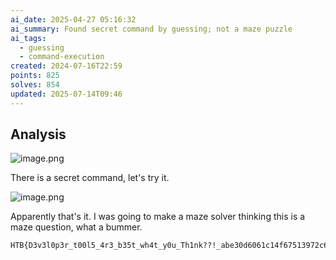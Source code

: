 ```yaml
---
ai_date: 2025-04-27 05:16:32
ai_summary: Found secret command by guessing; not a maze puzzle
ai_tags:
  - guessing
  - command-execution
created: 2024-07-16T22:59
points: 825
solves: 854
updated: 2025-07-14T09:46
---
```


## Analysis

![image.png](https://res.cloudinary.com/kumonochisanaka/image/upload/v1721185538/2024/07/a27020c53ac5eb48e026fd93605566ea.png)

There is a secret command, let's try it.

![image.png](https://res.cloudinary.com/kumonochisanaka/image/upload/v1721185666/2024/07/d966d3229f291529c9af8985f0c2be67.png)

Apparently that's it.
I was going to make a maze solver thinking this is a maze question, what a bummer.

```flag
HTB{D3v3l0p3r_t00l5_4r3_b35t_wh4t_y0u_Th1nk??!_abe30d6061c14f67513972c603d2b1c2}
```